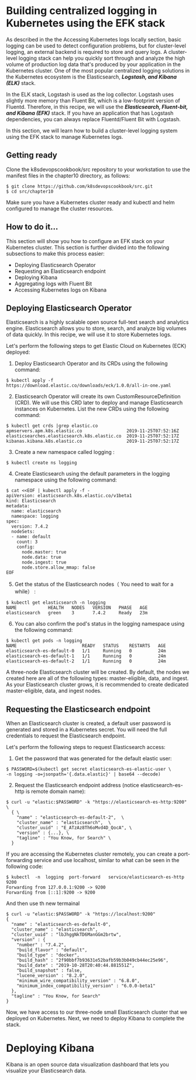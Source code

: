 # Building centralized logging in Kubernetes using the EFK stack

As described in the the Accessing Kubernetes logs locally section, basic logging can be used to 
detect configuration problems, but for cluster-level logging, an external backend is required 
to store and query logs. A cluster-level logging stack can help you quickly sort through and 
analyze the high volume of production log data that's produced by your application in the 
Kubernetes cluster. One of the most popular centralized logging solutions in the 
Kubernetes ecosystem is the Elasticsearch, ***Logstash, and Kibana (ELK)*** stack.

In the ELK stack, Logstash is used as the log collector. Logstash uses slightly more memory 
than Fluent Bit, which is a low-footprint version of Fluentd. Therefore, in this recipe, we 
will use the ***Elasticsearch, Fluent-bit, and Kibana (EFK)*** stack. If you have an application 
that has Logstash dependencies, you can always replace Fluentd/Fluent Bit with Logstash.

In this section, we will learn how to build a cluster-level logging system using the EFK 
stack to manage Kubernetes logs.

## Getting ready
Clone the k8sdevopscookbook/src repository to your workstation to use the manifest 
files in the chapter10 directory, as follows:
```
$ git clone https://github.com/k8sdevopscookbook/src.git
$ cd src/chapter10
```
Make sure you have a Kubernetes cluster ready and kubectl and helm configured to 
manage the cluster resources.

## How to do it...
This section will show you how to configure an EFK stack on your Kubernetes cluster. This 
section is further divided into the following subsections to make this process easier: 

*  Deploying Elasticsearch Operator
*  Requesting an Elasticsearch endpoint
*  Deploying Kibana
*  Aggregating logs with Fluent Bit
*  Accessing Kubernetes logs on Kibana

## Deploying Elasticsearch Operator
Elasticsearch is a highly scalable open source full-text search and analytics engine.
Elasticsearch allows you to store, search, and analyze big volumes of data quickly. In this 
recipe, we will use it to store Kubernetes logs.

Let's perform the following steps to get Elastic Cloud on Kubernetes (ECK) deployed:

1. Deploy Elasticsearch Operator and its CRDs using the following command:
```
$ kubectl apply -f https://download.elastic.co/downloads/eck/1.0.0/all-in-one.yaml
```
2. Elasticsearch Operator will create its own CustomResourceDefinition (CRD).
We will use this CRD later to deploy and manage Elasticsearch instances on 
Kubernetes. List the new CRDs using the following command:
```
$ kubectl get crds |grep elastic.co
apmservers.apm.k8s.elastic.co                 2019-11-25T07:52:16Z
elasticsearches.elasticsearch.k8s.elastic.co  2019-11-25T07:52:17Z
kibanas.kibana.k8s.elastic.co                 2019-11-25T07:52:17Z
```
3. Create a new namespace called logging :
```
$ kubectl create ns logging
```
4. Create Elasticsearch using the default parameters in the logging namespace using the following command:
```
$ cat <<EOF | kubectl apply -f -
apiVersion: elasticsearch.k8s.elastic.co/v1beta1
kind: Elasticsearch
metadata:
  name: elasticsearch
  namespace: logging
spec:
  version: 7.4.2
  nodeSets:
  - name: default
    count: 3
    config:
      node.master: true
      node.data: true
      node.ingest: true
      node.store.allow_mmap: false
EOF
```
5. Get the status of the Elasticsearch nodes（ You need to wait for a while） :
```
$ kubectl get elasticsearch -n logging
NAME            HEALTH   NODES   VERSION   PHASE   AGE
elasticsearch   green    3       7.4.2     Ready   23m
```
6. You can also confirm the pod's status in the logging namespace using the
following command:
```
$ kubectl get pods -n logging
NAME                         READY   STATUS    RESTARTS   AGE
elasticsearch-es-default-0   1/1     Running   0          24m
elasticsearch-es-default-1   1/1     Running   0          24m
elasticsearch-es-default-2   1/1     Running   0          24m
```
A three-node Elasticsearch cluster will be created. By default, the nodes we created here are all of the following types: master-eligible, data, and ingest. As your Elasticsearch cluster grows, it is recommended to create dedicated master-eligible, data, and ingest nodes.

## Requesting the Elasticsearch endpoint
When an Elasticsearch cluster is created, a default user password is generated and stored in a Kubernetes secret. You will need the full credentials to request the Elasticsearch endpoint.

Let's perform the following steps to request Elasticsearch access:

1. Get the password that was generated for the default elastic user:
```
$ PASSWORD=$(kubectl get secret elasticsearch-es-elastic-user \
-n logging -o=jsonpath='{.data.elastic}' | base64 --decode)
```
2. Request the Elasticsearch endpoint address (notice elasticsearch-es-http is remote domain name):
```
$ curl -u "elastic:$PASSWORD" -k "https://elasticsearch-es-http:9200"  \
  { \
    "name" : "elasticsearch-es-default-2",  \
    "cluster_name" : "elasticsearch",  \
    "cluster_uuid" : "E_ATzAz8Th6oMvd4D_QocA", \
    "version" : {...}, \
    "tagline" : "You Know, for Search" \
  }
```

If you are accessing the Kubernetes cluster remotely, you can create a port-forwarding service and use localhost, similar to what can be seen in the following code:
```
$ kubectl  -n  logging  port-forward   service/elasticsearch-es-http  9200
Forwarding from 127.0.0.1:9200 -> 9200
Forwarding from [::1]:9200 -> 9200
```
And then use th new termainal
```
$ curl -u "elastic:$PASSWORD" -k "https://localhost:9200"
{
  "name" : "elasticsearch-es-default-0",
  "cluster_name" : "elasticsearch",
  "cluster_uuid" : "lbJhggNkTD6ManGGm2brtw",
  "version" : {
    "number" : "7.4.2",
    "build_flavor" : "default",
    "build_type" : "docker",
    "build_hash" : "2f90bbf7b93631e52bafb59b3b049cb44ec25e96",
    "build_date" : "2019-10-28T20:40:44.881551Z",
    "build_snapshot" : false,
    "lucene_version" : "8.2.0",
    "minimum_wire_compatibility_version" : "6.8.0",
    "minimum_index_compatibility_version" : "6.0.0-beta1"
  },
  "tagline" : "You Know, for Search"
}
```
Now, we have access to our three-node small Elasticsearch cluster that we deployed on Kubernetes. Next, we need to deploy Kibana to complete the stack.

# Deploying Kibana
Kibana is an open source data visualization dashboard that lets you visualize your Elasticsearch data.
